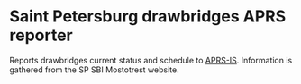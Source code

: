 # Saint Petersburg drawbridges APRS reporter

Reports drawbridges current status and schedule to [APRS-IS](https://en.wikipedia.org/wiki/Automatic_Packet_Reporting_System). Information is gathered from the SP SBI Mostotrest website.
